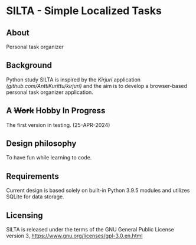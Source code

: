 # SILTA - Simple Localized Tasks

## About
Personal task organizer

## Background
Python study SILTA is inspired by the *Kirjuri* application *(github.com/AnttiKurittu/kirjuri)* and the aim is to develop a browser-based personal task organizer application.

## A ~~Work~~ Hobby In Progress
The first version in testing. (25-APR-2024)

## Design philosophy
To have fun while learning to code.

## Requirements
Current design is based solely on built-in Python 3.9.5 modules and utilizes SQLite for data storage.

## Licensing
SILTA is released under the terms of the GNU General Public License version 3, https://www.gnu.org/licenses/gpl-3.0.en.html
